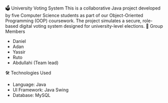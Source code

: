 🗳️ University Voting System 
This is a collaborative Java project developed by five Computer Science students as part of our Object-Oriented Programming (OOP) coursework. The project simulates a secure, role-based digital voting system designed for university-level elections.
👥 Group Members
- Daniel
- Adan
- Yassir
- Ruto
- Abdullahi (Team lead)

🛠️ Technologies Used
- Language: Java
- UI Framework: Java Swing
- Database: MySQL
